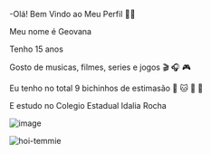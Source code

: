 -Olá! Bem Vindo ao Meu Perfil 🍕🍰 

Meu nome é Geovana

Tenho 15 anos

Gosto de musicas, filmes, series e jogos 🎬 🎧 🎮

Eu tenho no total 9 bichinhos de estimasão 🐶 🐱 🐰 🐥

E estudo no Colegio Estadual Idalia Rocha

![image](https://github.com/gilindinha/gilindinha/assets/142936750/769fc7ed-93fa-4285-a238-c4b6743368a5)

![hoi-temmie](https://github.com/gilindinha/gilindinha/assets/142936750/79717ee8-362d-409d-8395-7ea0a76c53c7)
